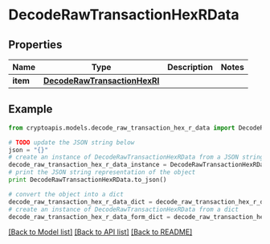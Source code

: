 # DecodeRawTransactionHexRData


## Properties
Name | Type | Description | Notes
------------ | ------------- | ------------- | -------------
**item** | [**DecodeRawTransactionHexRI**](DecodeRawTransactionHexRI.md) |  | 

## Example

```python
from cryptoapis.models.decode_raw_transaction_hex_r_data import DecodeRawTransactionHexRData

# TODO update the JSON string below
json = "{}"
# create an instance of DecodeRawTransactionHexRData from a JSON string
decode_raw_transaction_hex_r_data_instance = DecodeRawTransactionHexRData.from_json(json)
# print the JSON string representation of the object
print DecodeRawTransactionHexRData.to_json()

# convert the object into a dict
decode_raw_transaction_hex_r_data_dict = decode_raw_transaction_hex_r_data_instance.to_dict()
# create an instance of DecodeRawTransactionHexRData from a dict
decode_raw_transaction_hex_r_data_form_dict = decode_raw_transaction_hex_r_data.from_dict(decode_raw_transaction_hex_r_data_dict)
```
[[Back to Model list]](../README.md#documentation-for-models) [[Back to API list]](../README.md#documentation-for-api-endpoints) [[Back to README]](../README.md)


